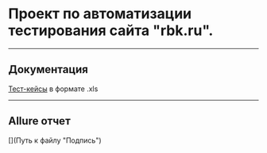 # Проект по автоматизации тестирования сайта "rbk.ru".
___
## Документация
[Тест-кейсы](https://github.com/Pavel-Py/rbk_auto_tests/blob/master/rbk_test_cases.xls "Тест-кейсы") в формате .xls
___
## Allure отчет
[](Путь к файлу "Подпись")
